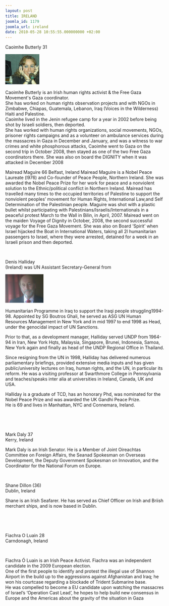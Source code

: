 ```yaml
---
layout: post
title: IRELAND
joomla_id: 1179
joomla_url: ireland
date: 2010-05-28 10:55:55.000000000 +02:00
---
```

<p>Caoimhe Butterly 31</p>
<p><img alt="Caiohme_Butterly" src="images/stories/passenger/Caiohme_Butterly.jpg" height="95" width="108" /></p>
<p>Caoimhe Butterly is an Irish human rights activist & the Free Gaza Movement's Gaza coordinator.  <br />She has worked on human rights observation projects and with NGOs in Zimbabwe, Chiapas, Guatemala, Lebanon, Iraq (Voices in the Wilderness) Haiti and Palestine. <br />Caoimhe lived in the Jenin refugee camp for a year in 2002 before being shot by Israeli soldiers, then deported. <br />She has worked with human rights organizations, social movements, NGOs, prisoner rights campaigns and as a volunteer on ambulance services during the massacres in Gaza in December and January, and was a witness to war crimes and white phosphorous attacks, Caoimhe went to Gaza on the second trip in October 2008, then stayed as one of the two Free Gaza coordinators there. She was also on board the DIGNITY when it was attacked in December 2008</p>
<p>Mairead Maguire 66 Belfast, Ireland Mairead Maguire is a Nobel Peace Laureate (l976) and Co-founder of Peace People, Northern Ireland.  She was awarded the Nobel Peace Prize for her work for peace and a nonviolent solution to the Ethnic/political conflict in Northern Ireland. Mairead has travelled many times to the occupied territories of  Palestine to support the nonviolent peoples’ movement for Human Rights, International Law,and Self Determination of the Palestinian people.   Maguire was shot with a plastic bullet whilst participating with Palestinians/Israelis/Internationals  in a peaceful protest March to the Wall in Bilin,  in April, 2007.  Mairead went on the maiden Voyage of Dignity in October, 2008, the second successful voyage for the Free Gaza Movement.  She was also on Board ‘Spirit’ when Israel hijacked the Boat in International Waters, taking all 2l humanitarian passengers to Israel, where they were arrested, detained for a week in an Israeli prison and then deported.</p>
<p> </p>
<p>Denis Halliday <br />(Ireland) was UN Assistant Secretary-General from</p>
<p><img alt="Denis_Halliday_photo" src="images/stories/passenger/Denis_Halliday_photo.jpg" height="90" width="121" /></p>
<p>Humanitarian Programme in Iraq to support the Iraqi people struggling1994-98. Appointed by SG Boutros Ghali, he served as ASG UN Human Resources Management in New York and in mid 1997 to end 1998 as Head, under the genocidal impact of UN Sanctions.</p>
<p>Prior to that, as a development manager, Halliday served UNDP from 1964-94 in Iran, New York Hqts, Malaysia, Singapore, Brunei, Indonesia, Samoa, New York again and finally as head of the UNDP Regional Office in Thailand.</p>
<p>Since resigning from the UN in 1998, Halliday has delivered numerous parliamentary briefings, provided extensive media inputs and has given public/university lectures on Iraq, human rights, and the UN, in particular its reform. He was a visiting professor at Swarthmore College in Pennsylvania and teaches/speaks inter alia at universities in Ireland, Canada, UK and USA.</p>
<p>Halliday is a graduate of TCD, has an honorary Phd, was nominated for the Nobel Peace Prize and was awarded the UK Gandhi Peace Prize.<br />He is 69 and lives in Manhattan, NYC and Connemara, Ireland.</p>
<p> </p>
<p> </p>
<p>Mark Daly 37<br />Kerry, Ireland</p>
<p>Mark Daly is an Irish Senator. He is a Member of Joint Oireachtas Committee on Foreign Affairs, the Seanad Spokesman on Overseas Development, the Deputy Government Spokesman on Innovation, and the Coordinator for the National Forum on Europe.</p>
<p> </p>
<p>Shane Dillon (36)<br />Dublin, Ireland</p>
<p>Shane is an Irish Seafarer. He has served as Chief Officer on Irish and Briish merchant ships, and is now based in Dublin.</p>
<p> </p>
<p> </p>
<p>Fiachra O Luain    28<br />Carndonagh, Ireland</p>
<p> </p>
<p>Fiachra Ó Luain is an Irish Peace Activist. Fiachra was an independent candidate in the 2009 European election.  <br />One of the first people to identify and protest the illegal use of Shannon Airport in the build up to the aggressions against Afghanistan and Iraq; he won his courtcase regarding a blockade of Trident Submarine base. <br />He was compelled to become a EU candidate upon watching the massacres of Israel’s ‘Operation Cast Lead’, he hopes to help build new consensus in Europe and the Americas about the gravity of the situation in Gaza</p>
<p> </p>
<p> </p>
<p> </p>
<p> </p>
